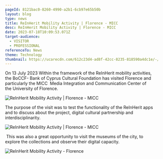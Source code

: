 ```yaml
---
pageId: 8121bac0-8260-4990-a2b1-6cb97e65b50b
layout: blog
type: news
title: ReInHerit Mobility Activity | Florence - MICC
desc: ReInHerit Mobility Activity | Florence - MICC
date: 2023-07-18T10:09:53.071Z
target-audience:
  - VISITOR
  - PROFESSIONAL
referenceTo: News
theme: Technology
thumbnail: https://ucarecdn.com/612c23d4-ad8f-42cc-8235-818590a4dc1e/-/crop/369x380/410,31/-/preview/
---
```

On 13 July 2023 Within the framework of the ReInHerit mobility activities, the BoCCF- Bank of Cyprus Cultural Foundation has visited Florence and particularly the MICC  Media Integration and Communication Center of the University of Florence.

![ReInHerit Mobility Activity | Florence - MICC](https://ucarecdn.com/da573060-e86b-46ce-974c-60cef8d7bace/ "ReInHerit Mobility Activity | Florence - MICC")

The purpose of the visit was to test the functionality of the ReInHerit apps and to discuss about the project, digital cultural partnership and interdisciplinarity. 

![ReInHerit Mobility Activity | Florence - MICC](https://ucarecdn.com/a3501f9d-a069-4809-9a35-3b0132ede7b9/ "ReInHerit Mobility Activity | Florence - MICC")

 This was also a great opportunity to visit the museums of the city, to explore the collections and observe their digital capacity.

![ReInHerit Mobility Activity - Florence](https://ucarecdn.com/ea8626c6-0b51-4ac2-894f-763409a4b076/ "ReInHerit Mobility Activity - Florence")